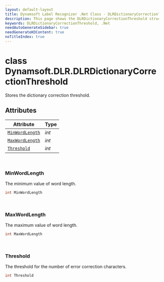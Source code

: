 ```yaml
---
layout: default-layout
title: Dynamsoft Label Recognizer .Net Class - DLRDictionaryCorrectionThreshold
description: This page shows the DLRDictionaryCorrectionThreshold struct of Dynamsoft Label Recognizer for .Net Language.
keywords: DLRDictionaryCorrectionThreshold, .Net
needAutoGenerateSidebar: true
needGenerateH3Content: true
noTitleIndex: true
---
```



# class Dynamsoft.DLR.DLRDictionaryCorrectionThreshold
Stores the dictionary correction threshold.

## Attributes
  
| Attribute | Type |
|---------- | ---- |
| [`MinWordLength`](#minwordlength) | *int* |
| [`MaxWordLength`](#maxwordlength) | *int* |
| [`Threshold`](#threshold) | *int* |


&nbsp;

### MinWordLength
The minimum value of word length.
```csharp
int MinWordLength
```

&nbsp;

### MaxWordLength
The maximum value of word length.
```csharp
int MaxWordLength
```

&nbsp;

### Threshold
The threshold for the number of error correction characters.
```csharp
int Threshold
```
